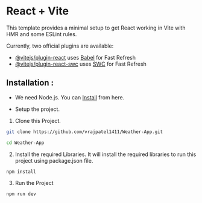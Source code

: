 # React + Vite

This template provides a minimal setup to get React working in Vite with HMR and some ESLint rules.

Currently, two official plugins are available:

- [@vitejs/plugin-react](https://github.com/vitejs/vite-plugin-react/blob/main/packages/plugin-react/README.md) uses [Babel](https://babeljs.io/) for Fast Refresh
- [@vitejs/plugin-react-swc](https://github.com/vitejs/vite-plugin-react-swc) uses [SWC](https://swc.rs/) for Fast Refresh

## Installation :

- We need Node.js. You can [Install](https://nodejs.org/dist/v16.16.0/node-v16.16.0-x64.msi) from here.

- Setup the project.

1. Clone this Project.

```bash
git clone https://github.com/vrajpatel1411/Weather-App.git

cd Weather-App
```

2. Install the required Libraries. It will install the required libraries to run this project using package.json file.

```bash
npm install
```

3. Run the Project

```bash
npm run dev
```
